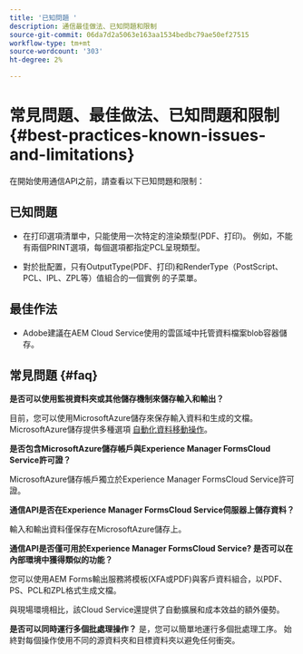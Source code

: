```yaml
---
title: '已知問題 '
description: 通信最佳做法、已知問題和限制
source-git-commit: 06da7d2a5063e163aa1534bedbc79ae50ef27515
workflow-type: tm+mt
source-wordcount: '303'
ht-degree: 2%

---
```



# 常見問題、最佳做法、已知問題和限制 {#best-practices-known-issues-and-limitations}

在開始使用通信API之前，請查看以下已知問題和限制：

## 已知問題

- 在打印選項清單中，只能使用一次特定的渲染類型(PDF、打印)。 例如，不能有兩個PRINT選項，每個選項都指定PCL呈現類型。

- 對於批配置，只有OutputType(PDF、打印)和RenderType（PostScript、PCL、IPL、ZPL等）值組合的一個實例 的子菜單。

## 最佳作法

- Adobe建議在AEM Cloud Service使用的雲區域中托管資料檔案blob容器儲存。

## 常見問題 {#faq}

**是否可以使用監視資料夾或其他儲存機制來儲存輸入和輸出？**

目前，您可以使用MicrosoftAzure儲存來保存輸入資料和生成的文檔。 MicrosoftAzure儲存提供多種選項 [自動化資料移動操作](https://docs.microsoft.com/en-us/azure/storage/common/storage-use-azcopy-v10)。

**是否包含MicrosoftAzure儲存帳戶與Experience Manager FormsCloud Service許可證？**

MicrosoftAzure儲存帳戶獨立於Experience Manager FormsCloud Service許可證。

**通信API是否在Experience Manager FormsCloud Service伺服器上儲存資料？**

輸入和輸出資料僅保存在MicrosoftAzure儲存上。

**通信API是否僅可用於Experience Manager FormsCloud Service? 是否可以在內部環境中獲得類似的功能？**

您可以使用AEM Forms輸出服務將模板(XFA或PDF)與客戶資料組合，以PDF、PS、PCL和ZPL格式生成文檔。

與現場環境相比，該Cloud Service還提供了自動擴展和成本效益的額外優勢。

<!--**Where is data processed?**

**Who has access to data?**

**Is data encrypted?**

**Where is data hosted?** -->

**是否可以同時運行多個批處理操作？**
是，您可以簡單地運行多個批處理工序。 始終對每個操作使用不同的源資料夾和目標資料夾以避免任何衝突。
